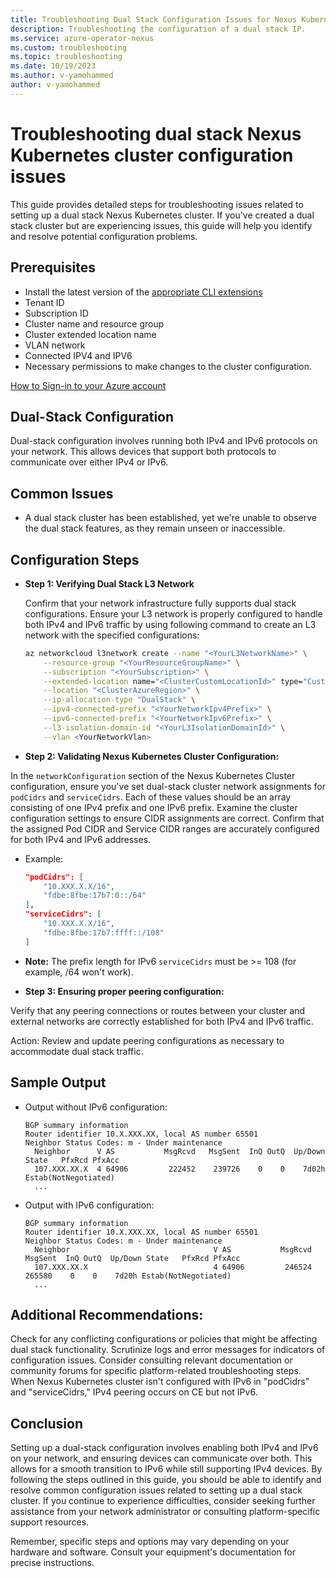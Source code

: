 ```yaml
---
title: Troubleshooting Dual Stack Configuration Issues for Nexus Kubernetes Cluster
description: Troubleshooting the configuration of a dual stack IP.
ms.service: azure-operator-nexus
ms.custom: troubleshooting
ms.topic: troubleshooting
ms.date: 10/19/2023
ms.author: v-yamohammed
author: v-yamohammed
---
```

# Troubleshooting dual stack Nexus Kubernetes cluster configuration issues

This guide provides detailed steps for troubleshooting issues related to setting up a dual stack Nexus Kubernetes cluster. If you've created a dual stack cluster but are experiencing issues, this guide will help you identify and resolve potential configuration problems.
   
## Prerequisites

* Install the latest version of the
    [appropriate CLI extensions](./howto-install-cli-extensions.md)
* Tenant ID
* Subscription ID
* Cluster name and resource group
* Cluster extended location name
* VLAN network
* Connected IPV4 and IPV6
* Necessary permissions to make changes to the cluster configuration.


 [How to Sign-in to your Azure account](./howto-configure-isolation-domain.md#prerequisites)

## Dual-Stack Configuration 

Dual-stack configuration involves running both IPv4 and IPv6 protocols on your network. This allows devices that support both protocols to communicate over either IPv4 or IPv6.

## Common Issues

   - A dual stack cluster has been established, yet we're unable to observe the dual stack features, as they remain unseen or inaccessible.

## Configuration Steps

   - **Step 1: Verifying Dual Stack L3 Network**

     Confirm that your network infrastructure fully supports dual stack configurations. Ensure your L3 network is properly configured to handle both IPv4 and IPv6 traffic by using following command to create an L3 network with the specified configurations:

     ```bash
     az networkcloud l3network create --name "<YourL3NetworkName>" \
         --resource-group "<YourResourceGroupName>" \
         --subscription "<YourSubscription>" \
         --extended-location name="<ClusterCustomLocationId>" type="CustomLocation" \
         --location "<ClusterAzureRegion>" \
         --ip-allocation-type "DualStack" \
         --ipv4-connected-prefix "<YourNetworkIpv4Prefix>" \
         --ipv6-connected-prefix "<YourNetworkIpv6Prefix>" \
         --l3-isolation-domain-id "<YourL3IsolationDomainId>" \
         --vlan <YourNetworkVlan>
     ```

   - **Step 2: Validating Nexus Kubernetes Cluster Configuration:**

   In the `networkConfiguration` section of the Nexus Kubernetes Cluster configuration, ensure you've set dual-stack cluster network assignments for `podCidrs` and `serviceCidrs`. Each of these values should be an array consisting of one IPv4 prefix and one IPv6 prefix. Examine the cluster configuration settings to ensure CIDR assignments are correct. Confirm that the assigned Pod CIDR and Service CIDR ranges are accurately configured for both IPv4 and IPv6 addresses.

   - Example:

     ```json
     "podCidrs": [
         "10.XXX.X.X/16",
         "fdbe:8fbe:17b7:0::/64"
     ],
     "serviceCidrs": [
         "10.XXX.X.X/16",
         "fdbe:8fbe:17b7:ffff::/108"
     ]
     ```

   - **Note:** The prefix length for IPv6 `serviceCidrs` must be >= 108 (for example, /64 won't work).
   
   - **Step 3: Ensuring proper peering configuration:**

   Verify that any peering connections or routes between your cluster and external networks are correctly established for both IPv4 and IPv6 traffic.

   Action: Review and update peering configurations as necessary to accommodate dual stack traffic.

## Sample Output

   - Output without IPv6 configuration:

     ```plaintext
     BGP summary information 
     Router identifier 10.X.XXX.XX, local AS number 65501
     Neighbor Status Codes: m - Under maintenance
       Neighbor      V AS           MsgRcvd   MsgSent  InQ OutQ  Up/Down State   PfxRcd PfxAcc
       107.XXX.XX.X  4 64906         222452    239726    0    0    7d02h Estab(NotNegotiated)
       ...
     ```

   - Output with IPv6 configuration:

     ```plaintext
     BGP summary information
     Router identifier 10.X.XXX.XX, local AS number 65501
     Neighbor Status Codes: m - Under maintenance
       Neighbor                                V AS           MsgRcvd   MsgSent  InQ OutQ  Up/Down State   PfxRcd PfxAcc
       107.XXX.XX.X                            4 64906         246524    265580    0    0    7d20h Estab(NotNegotiated)
       ...
     ```

##  Additional Recommendations:

Check for any conflicting configurations or policies that might be affecting dual stack functionality.
Scrutinize logs and error messages for indicators of configuration issues.
Consider consulting relevant documentation or community forums for specific platform-related troubleshooting steps.
When Nexus Kubernetes cluster isn't configured with IPv6 in "podCidrs" and "serviceCidrs," IPv4 peering occurs on CE but not IPv6.

## Conclusion
Setting up a dual-stack configuration involves enabling both IPv4 and IPv6 on your network, and ensuring devices can communicate over both. This allows for a smooth transition to IPv6 while still supporting IPv4 devices. By following the steps outlined in this guide, you should be able to identify and resolve common configuration issues related to setting up a dual stack cluster. If you continue to experience difficulties, consider seeking further assistance from your network administrator or consulting platform-specific support resources.

Remember, specific steps and options may vary depending on your hardware and software. Consult your equipment's documentation for precise instructions.
